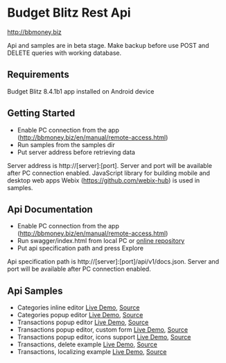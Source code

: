 # Budget Blitz Rest Api

http://bbmoney.biz

Api and samples are in beta stage. Make backup before use POST and DELETE queries with working database.

## Requirements

Budget Blitz 8.4.1b1 app installed on Android device

## Getting Started

- Enable PC connection from the app (http://bbmoney.biz/en/manual/remote-access.html)
- Run samples from the samples dir
- Put server address before retrieving data

Server address is http://[server]:[port]. Server and port will be available after PC connection enabled. JavaScript library for building mobile and desktop web apps Webix (https://github.com/webix-hub) is used in samples.

## Api Documentation

- Enable PC connection from the app (http://bbmoney.biz/en/manual/remote-access.html)
- Run swagger/index.html from local PC or [online repository](https://interblitz.github.io/BudgetBlitz-Api/swagger/)
- Put api specification path and press Explore

Api specification path is http://[server]:[port]/api/v1/docs.json. Server and port will be available after PC connection enabled.

## Api Samples

- Categories inline editor [Live Demo](https://interblitz.github.io/BudgetBlitz-Api/samples/Categories/CategoriesInlineEditor), [Source](/samples/Categories/CategoriesInlineEditor)
- Categories popup editor  [Live Demo](https://interblitz.github.io/BudgetBlitz-Api/samples/Categories/CategoriesPopupEditor), [Source](/samples/Categories/CategoriesPopupEditor)
- Transactions popup editor [Live Demo](https://interblitz.github.io/BudgetBlitz-Api/samples/Transactions/TransactionsPopupEditor), [Source](/samples/Transactions/TransactionsPopupEditor)
- Transactions popup editor, custom form [Live Demo](https://interblitz.github.io/BudgetBlitz-Api/samples/Transactions/TransactionsPopupEditorCustomForm), [Source](/samples/Transactions/TransactionsPopupEditorCustomForm)
- Transactions popup editor, icons support [Live Demo](https://interblitz.github.io/BudgetBlitz-Api/samples/Transactions/TransactionsPopupEditorIcons), [Source](/samples/Transactions/TransactionsPopupEditorIcons)
- Transactions, delete example [Live Demo](https://interblitz.github.io/BudgetBlitz-Api/samples/Transactions/TransactionsDelete), [Source](/samples/Transactions/TransactionsDelete)
- Transactions, localizing example [Live Demo](https://interblitz.github.io/BudgetBlitz-Api/samples/Transactions/TransactionsPopupEditorLocale), [Source](/samples/Transactions/TransactionsPopupEditorLocale)

